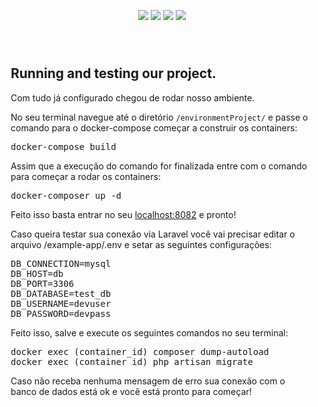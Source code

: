 <div align="center">
    
  <p>
    <img src="https://img.shields.io/badge/PHP-777BB4?style=for-the-badge&logo=php&logoColor=white">
    <img src="https://img.shields.io/badge/Docker-2CA5E0?style=for-the-badge&logo=docker&logoColor=white">
    <img src="https://img.shields.io/badge/Nginx-009639?style=for-the-badge&logo=nginx&logoColor=white">
    <img src="https://img.shields.io/badge/MySQL-00000F?style=for-the-badge&logo=mysql&logoColor=white">
  </p>
</div><br>

<section id="test-db" style="padding: 10px;">
<h2>Running and testing our project.</h2>
<p>Com tudo já configurado chegou de rodar nosso ambiente.</p>
<p>No seu terminal navegue até o diretório <code>/environmentProject/</code> e passe o comando para o docker-compose começar a construir os containers:</p>
<pre>
docker-compose build
</pre>
<p>Assim que a execução do comando for finalizada entre com o comando para começar a rodar os containers:</p>
<pre>
docker-composer up -d
</pre>
<p>Feito isso basta entrar no seu <a href="https://localhost">localhost:8082</a> e pronto! </p>
<p>Caso queira testar sua conexão via Laravel você vai precisar editar o arquivo /example-app/.env e setar as seguintes configurações:</p>
<pre>
DB_CONNECTION=mysql
DB_HOST=db
DB_PORT=3306
DB_DATABASE=test_db
DB_USERNAME=devuser
DB_PASSWORD=devpass
</pre>
<p>Feito isso, salve e execute os seguintes comandos no seu terminal:</p>
<pre>
docker exec (container_id) composer dump-autoload
docker exec (container_id) php artisan migrate
</pre>
<p>Caso não receba nenhuma mensagem de erro sua conexão com o banco de dados está ok e você está pronto para começar!</p>
</section>


